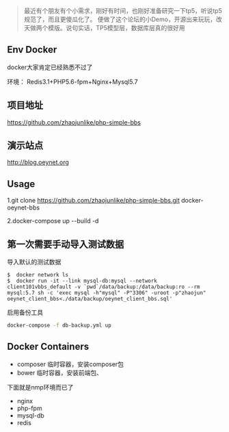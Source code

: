 >最近有个朋友有个小需求，刚好有时间，也刚好准备研究一下tp5，听说tp5规范了，而且更傻瓜化了。
>便做了这个论坛的小Demo，开源出来玩玩，改天做两个模版。说句实话，TP5模型层，数据库层真的很好用

## Env Docker
docker大家肯定已经熟悉不过了

环境： Redis3.1+PHP5.6-fpm+Nginx+Mysql5.7

## 项目地址
https://github.com/zhaojunlike/php-simple-bbs

## 演示站点
http://blog.oeynet.org
   

## Usage
1.git clone https://github.com/zhaojunlike/php-simple-bbs.git docker-oeynet-bbs

2.docker-compose up --build -d

## 第一次需要手动导入测试数据

导入默认的测试数据
```shell
$  docker network ls
$  docker run -it --link mysql-db:mysql --network client101vbbs_default -v `pwd`/data/backup:/data/backup:ro --rm mysql:5.7 sh -c 'exec mysql -h"mysql" -P"3306" -uroot -p"zhaojun" oeynet_client_bbs<./data/backup/oeynet_client_bbs.sql'
```

启用备份工具
```bash
docker-compose -f db-backup.yml up 
```

## Docker Containers
- composer 临时容器，安装composer包
- bower 临时容器，安装前端包、

下面就是nmp环境而已了
- nginx 
- php-fpm
- mysql-db
- redis

